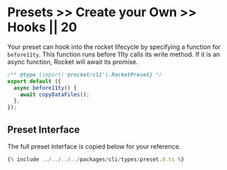 # Presets >> Create your Own >> Hooks || 20

Your preset can hook into the rocket lifecycle by specifying a function for `before11ty`. This function runs before 11ty calls its write method. If it is an async function, Rocket will await its promise.

<!-- prettier-ignore-start -->
```js
/** @type {import('@rocket/cli').RocketPreset} */
export default ({
  async before11ty() {
    await copyDataFiles();
  },
});
```
<!-- prettier-ignore-end -->

## Preset Interface

The full preset interface is copied below for your reference.

```ts
{% include ../../../../packages/cli/types/preset.d.ts %}
```
